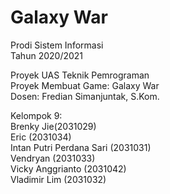 # Galaxy War

Prodi Sistem Informasi\
Tahun 2020/2021

Proyek UAS Teknik Pemrograman\
Proyek Membuat Game: Galaxy War\
Dosen: Fredian Simanjuntak, S.Kom.

Kelompok 9:\
Brenky Jie(2031029)\
Eric (2031034)\
Intan Putri Perdana Sari (2031031)\
Vendryan (2031033)\
Vicky Anggrianto (2031042)\
Vladimir Lim (2031032)


